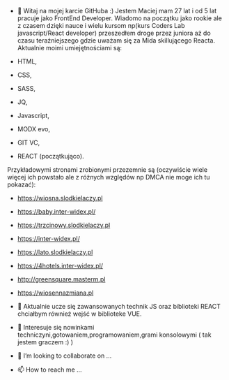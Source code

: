 - 👋 Witaj na mojej karcie GitHuba :)
Jestem Maciej mam 27 lat i od 5 lat pracuje jako FrontEnd Developer. 
Wiadomo na początku jako rookie ale z czasem dzięki nauce i wielu kursom np(kurs Coders Lab javascript/React developer) przeszedłem 
droge przez juniora aż do czasu teraźniejszego gdzie uważam się za Mida skillującego Reacta.
Aktualnie moimi umiejętnościami są:

- HTML,
- CSS,
- SASS,
- JQ,
- Javascript,
- MODX evo,
- GIT VC,
- REACT (początkująco).

Przykładowymi stronami zrobionymi przezemnie są (oczywiście wiele więcej ich powstało ale z różnych względów np DMCA nie moge ich tu pokazać):

- https://wiosna.slodkielaczy.pl
- https://baby.inter-widex.pl/
- https://trzcinowy.slodkielaczy.pl
- https://inter-widex.pl/
- https://lato.slodkielaczy.pl
- https://4hotels.inter-widex.pl/
- http://greensquare.masterm.pl
- https://wiosennazmiana.pl

- 🌱 Aktualnie ucze się zawansowanych technik JS oraz biblioteki REACT chciałbym również wejść w biblioteke VUE.

- 👀 Interesuje się nowinkami techniczyni,gotowaniem,programowaniem,grami konsolowymi ( tak jestem graczem :) )

- 💞️ I’m looking to collaborate on ...
- 📫 How to reach me ...

<!---
raid1908/raid1908 is a ✨ special ✨ repository because its `README.md` (this file) appears on your GitHub profile.
You can click the Preview link to take a look at your changes.
--->

